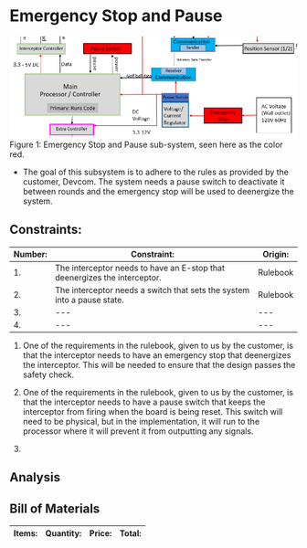 # Emergency Stop and Pause

![System](../Images/EstopandPause/E-StopPauseImage.png)
Figure 1: Emergency Stop and Pause sub-system, seen here as the color red.

- The goal of this subsystem is to adhere to the rules as provided by the customer, Devcom. The system needs a pause switch to deactivate it between rounds and the emergency stop will be used to deenergize the system.

## **Constraints:**

| **Number:** | **Constraint:** | **Origin:** | 
| --- | --- | --- |
| 1. | The interceptor needs to have an E-stop that deenergizes the interceptor. | Rulebook |
| 2. | The interceptor needs a switch that sets the system into a pause state.  | Rulebook |
| 3. | --- | --- |
| 4. | --- | --- |

1. One of the requirements in the rulebook, given to us by the customer, is that the interceptor needs to have an emergency stop that deenergizes the interceptor. This will be needed to ensure that the design passes the safety check.
   
2. One of the requirements in the rulebook, given to us by the customer, is that the interceptor needs to have a pause switch that keeps the interceptor from firing when the board is being reset. This switch will need to be physical, but in the implementation, it will run to the processor where it will prevent it from outputting any signals.
   
3.

## **Analysis**


## Bill of Materials

| **Items:** | **Quantity:** | **Price:** | **Total:** |
| --- | --- | --- | --- |
